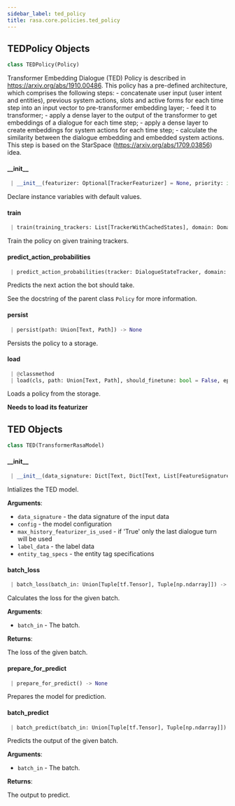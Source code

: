 ```yaml
---
sidebar_label: ted_policy
title: rasa.core.policies.ted_policy
---
```


## TEDPolicy Objects

```python
class TEDPolicy(Policy)
```

Transformer Embedding Dialogue (TED) Policy is described in
https://arxiv.org/abs/1910.00486.
This policy has a pre-defined architecture, which comprises the
following steps:
    - concatenate user input (user intent and entities), previous system actions,
      slots and active forms for each time step into an input vector to
      pre-transformer embedding layer;
    - feed it to transformer;
    - apply a dense layer to the output of the transformer to get embeddings of a
      dialogue for each time step;
    - apply a dense layer to create embeddings for system actions for each time
      step;
    - calculate the similarity between the dialogue embedding and embedded system
      actions. This step is based on the StarSpace
      (https://arxiv.org/abs/1709.03856) idea.

#### \_\_init\_\_

```python
 | __init__(featurizer: Optional[TrackerFeaturizer] = None, priority: int = DEFAULT_POLICY_PRIORITY, max_history: Optional[int] = None, model: Optional[RasaModel] = None, fake_features: Optional[Dict[Text, List["Features"]]] = None, entity_tag_specs: Optional[List[EntityTagSpec]] = None, should_finetune: bool = False, **kwargs: Any, ,) -> None
```

Declare instance variables with default values.

#### train

```python
 | train(training_trackers: List[TrackerWithCachedStates], domain: Domain, interpreter: NaturalLanguageInterpreter, **kwargs: Any, ,) -> None
```

Train the policy on given training trackers.

#### predict\_action\_probabilities

```python
 | predict_action_probabilities(tracker: DialogueStateTracker, domain: Domain, interpreter: NaturalLanguageInterpreter, **kwargs: Any, ,) -> PolicyPrediction
```

Predicts the next action the bot should take.

See the docstring of the parent class `Policy` for more information.

#### persist

```python
 | persist(path: Union[Text, Path]) -> None
```

Persists the policy to a storage.

#### load

```python
 | @classmethod
 | load(cls, path: Union[Text, Path], should_finetune: bool = False, epoch_override: int = defaults[EPOCHS], **kwargs: Any, ,) -> "TEDPolicy"
```

Loads a policy from the storage.

**Needs to load its featurizer**

## TED Objects

```python
class TED(TransformerRasaModel)
```

#### \_\_init\_\_

```python
 | __init__(data_signature: Dict[Text, Dict[Text, List[FeatureSignature]]], config: Dict[Text, Any], max_history_featurizer_is_used: bool, label_data: RasaModelData, entity_tag_specs: Optional[List[EntityTagSpec]]) -> None
```

Intializes the TED model.

**Arguments**:

- `data_signature` - the data signature of the input data
- `config` - the model configuration
- `max_history_featurizer_is_used` - if &#x27;True&#x27;
  only the last dialogue turn will be used
- `label_data` - the label data
- `entity_tag_specs` - the entity tag specifications

#### batch\_loss

```python
 | batch_loss(batch_in: Union[Tuple[tf.Tensor], Tuple[np.ndarray]]) -> tf.Tensor
```

Calculates the loss for the given batch.

**Arguments**:

- `batch_in` - The batch.
  

**Returns**:

  The loss of the given batch.

#### prepare\_for\_predict

```python
 | prepare_for_predict() -> None
```

Prepares the model for prediction.

#### batch\_predict

```python
 | batch_predict(batch_in: Union[Tuple[tf.Tensor], Tuple[np.ndarray]]) -> Dict[Text, Union[tf.Tensor, Dict[Text, tf.Tensor]]]
```

Predicts the output of the given batch.

**Arguments**:

- `batch_in` - The batch.
  

**Returns**:

  The output to predict.

